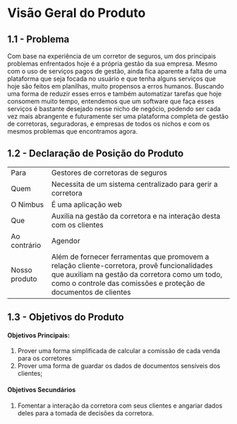 # Visão Geral do Produto

## 1.1 - Problema

 Com base na experiência de um corretor de seguros, um dos principais problemas enfrentados hoje é a própria gestão da sua empresa. Mesmo com o uso de serviços pagos de gestão, ainda fica aparente a falta de uma plataforma que seja focada no usuário e que tenha alguns serviços que hoje são feitos em planilhas, muito propensos a erros humanos. Buscando uma forma de reduzir esses erros e também automatizar tarefas que hoje consomem muito tempo, entendemos que um software que faça esses serviços é bastante desejado nesse nicho de negócio, podendo ser cada vez mais abrangente e futuramente ser uma plataforma completa de gestão de corretoras, seguradoras, e empresas de todos os nichos e com os mesmos problemas que encontramos agora.

## 1.2 - Declaração de Posição do Produto

|||
|------|-----------------------------------|
| Para | Gestores de corretoras de seguros |
| Quem | Necessita de um sistema centralizado para gerir a corretora |
| O Nimbus | É uma aplicação web |
| Que | Auxilia na gestão da corretora e na interação desta com os clientes |
| Ao contrário | Agendor |
| Nosso produto | Além de fornecer ferramentas que promovem a relação cliente-corretora, provê funcionalidades que auxiliam na gestão da corretora como um todo, como o controle das comissões e proteção de documentos de clientes |

## 1.3 - Objetivos do Produto

#### Objetivos Principais:

1. Prover uma forma simplificada de calcular a comissão de cada venda para os corretores  
2. Prover uma forma de guardar os dados de documentos sensíveis dos clientes;

#### Objetivos Secundários 

1. Fomentar a interação da corretora com seus clientes e angariar dados deles para a tomada de decisões da corretora.

